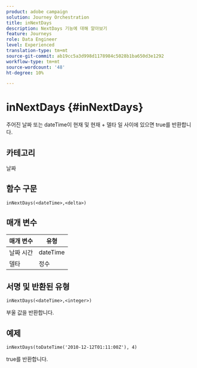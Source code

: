```yaml
---
product: adobe campaign
solution: Journey Orchestration
title: inNextDays
description: NextDays 기능에 대해 알아보기
feature: Journeys
role: Data Engineer
level: Experienced
translation-type: tm+mt
source-git-commit: ab19cc5a3d998d1178984c5028b1ba650d3e1292
workflow-type: tm+mt
source-wordcount: '48'
ht-degree: 10%

---
```



# inNextDays {#inNextDays}

주어진 날짜 또는 dateTime이 현재 및 현재 + 델타 일 사이에 있으면 true를 반환합니다.

## 카테고리

날짜

## 함수 구문

`inNextDays(<dateTime>,<delta>)`

## 매개 변수

| 매개 변수 | 유형 |
|-----------|------------------|
| 날짜 시간 | dateTime |
| 델타 | 정수 |

## 서명 및 반환된 유형

`inNextDays(<dateTime>,<integer>)`

부울 값을 반환합니다.

## 예제

`inNextDays(toDateTime('2010-12-12T01:11:00Z'), 4)`

true를 반환합니다.

